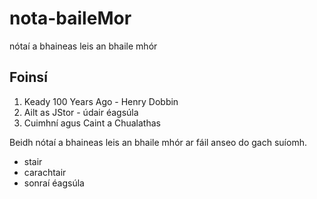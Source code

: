 # nota-baileMor
nótaí a bhaineas leis an bhaile mhór 

## Foinsí
1. Keady 100 Years Ago - Henry Dobbin
2. Ailt as JStor - údair éagsúla
3. Cuimhní agus Caint a Chualathas

Beidh nótaí a bhaineas leis an bhaile mhór ar fáil anseo
do gach suíomh. 

- stair
- carachtair
- sonraí éagsúla
